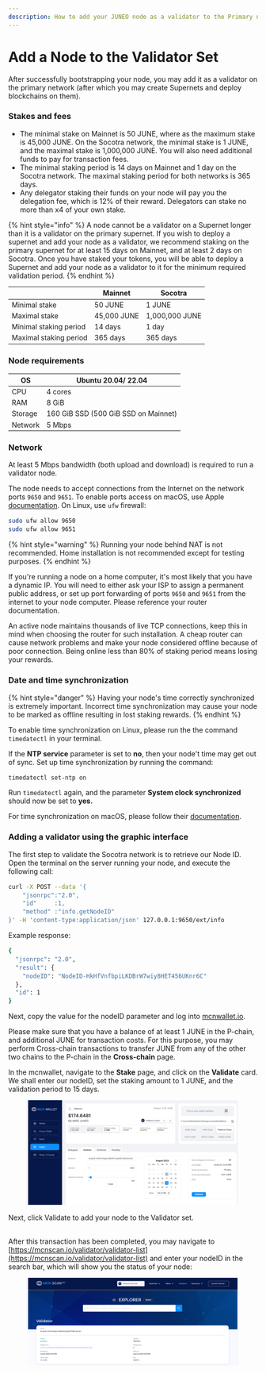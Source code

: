 ```yaml
---
description: How to add your JUNEO node as a validator to the Primary network.
---
```


# Add a Node to the Validator Set

After successfully bootstrapping your node, you may add it as a validator on the primary network (after which you may create Supernets and deploy blockchains on them).

### Stakes and fees

* The minimal stake on Mainnet is 50 JUNE, where as the maximum stake is 45,000 JUNE. On the Socotra network, the minimal stake is 1 JUNE, and the maximal stake is 1,000,000 JUNE. You will also need additional funds to pay for transaction fees.
* The minimal staking period is 14 days on Mainnet and 1 day on the Socotra network. The maximal staking period for both networks is 365 days.
* Any delegator staking their funds on your node will pay you the delegation fee, which is 12% of their reward. Delegators can stake no more than x4 of your own stake.

{% hint style="info" %}
A node cannot be a validator on a Supernet longer than it is a validator on the primary supernet. If you wish to deploy a supernet and add your node as a validator, we recommend staking on the primary supernet for at least 15 days on Mainnet, and at least 2 days on Socotra. Once you have staked your tokens, you will be able to deploy a Supernet and add your node as a validator to it for the minimum required validation period.
{% endhint %}

|                        | Mainnet     | Socotra         |
| ---------------------- | ----------- | --------------- |
| Minimal stake          | 50 JUNE     | 1 JUNE          |
| Maximal stake          | 45,000 JUNE |  1,000,000 JUNE |
| Minimal staking period | 14 days     | 1 day           |
| Maximal staking period | 365 days    | 365 days        |

### Node requirements

| OS      | Ubuntu 20.04/ 22.04                  |
| ------- | ------------------------------------ |
| CPU     | 4 cores                              |
| RAM     | 8 GiB                                |
| Storage | 160 GiB SSD (500 GiB SSD on Mainnet) |
| Network | 5 Mbps                               |

### Network

At least 5 Mbps bandwidth (both upload and download) is required to run a validator node.

The node needs to accept connections from the Internet on the network ports `9650` and `9651`. To enable ports access on macOS, use Apple [documentation](https://support.apple.com/guide/mac-help/change-firewall-settings-on-mac-mh11783/mac). On Linux, use `ufw` firewall:

```bash
sudo ufw allow 9650
sudo ufw allow 9651
```

{% hint style="warning" %}
Running your node behind NAT is not recommended. Home installation is not recommended except for testing purposes.
{% endhint %}

If you're running a node on a home computer, it's most likely that you have a dynamic IP. You will need to either ask your ISP to assign a permanent public address, or set up port forwarding of ports `9650` and `9651` from the internet to your node computer. Please reference your router documentation.

An active node maintains thousands of live TCP connections, keep this in mind when choosing the router for such installation. A cheap router can cause network problems and make your node considered offline because of poor connection. Being online less than 80% of staking period means losing your rewards.

### Date and time synchronization

{% hint style="danger" %}
Having your node's time correctly synchronized is extremely important. Incorrect time synchronization may cause your node to be marked as offline resulting in lost staking rewards.
{% endhint %}

To enable time synchronization on Linux, please run the the command `timedatectl` in your terminal.&#x20;

If the **NTP service** parameter is set to **no**, then your node't time may get out of sync. Set up time synchronization by running the command:

```bash
timedatectl set-ntp on
```

Run `timedatectl` again, and the parameter **System clock synchronized** should now be set to **yes.**

For time synchronization on macOS, please follow their [documentation](https://support.apple.com/guide/mac-help/set-the-date-and-time-automatically-mchlp2996/mac).



### Adding a validator using the graphic interface

The first step to validate the Socotra network is to retrieve our Node ID. Open the terminal on the server running your node, and execute the following call:

```bash
curl -X POST --data '{
    "jsonrpc":"2.0",
    "id"     :1,
    "method" :"info.getNodeID"
}' -H 'content-type:application/json' 127.0.0.1:9650/ext/info
```

Example response:

```bash
{
  "jsonrpc": "2.0",
  "result": {
    "nodeID": "NodeID-HkHfVnfbpiLKDBrW7wiy8HET456UKnr6C"
  },
  "id": 1
}
```

Next, copy the value for the nodeID parameter and log into [mcnwallet.io](https://www.mcnwallet.io/).

Please make sure that you have a balance of at least 1 JUNE in the P-chain, and additional JUNE for transaction costs. For this purpose, you may perform Cross-chain transactions to transfer JUNE from any of the other two chains to the P-chain in the **Cross-chain** page.

In the mcnwallet, navigate to the **Stake** page, and click on the **Validate** card. We shall enter our nodeID, set the staking amount to 1 JUNE, and the validation period to 15 days.

<figure><img src="../.gitbook/assets/image (20).png" alt=""><figcaption></figcaption></figure>

Next, click Validate to add your node to the Validator set.&#x20;

\
After this transaction has been completed, you may navigate to [https://mcnscan.io/validator/validator-list](https://mcnscan.io/validator/validator-list) and enter your nodeID in the search bar, which will show you the status of your node:

<figure><img src="../.gitbook/assets/image (5).png" alt=""><figcaption></figcaption></figure>

